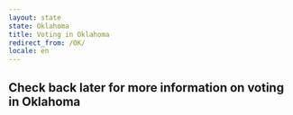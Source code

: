 ```yaml
---
layout: state
state: Oklahoma
title: Voting in Oklahoma
redirect_from: /OK/
locale: en
---
```


## Check back later for more information on voting in Oklahoma
